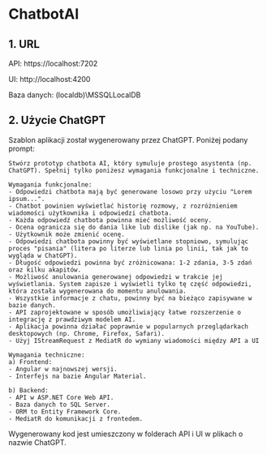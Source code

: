 # ChatbotAI

## 1. URL
API: https://localhost:7202

UI: http://localhost:4200

Baza danych: (localdb)\\MSSQLLocalDB

## 2. Użycie ChatGPT
Szablon aplikacji został wygenerowany przez ChatGPT. Poniżej podany prompt:

```
Stwórz prototyp chatbota AI, który symuluje prostego asystenta (np. ChatGPT). Spełnij tylko poniżesz wymagania funkcjonalne i techniczne.

Wymagania funkcjonalne:
- Odpowiedzi chatbota mają być generowane losowo przy użyciu "Lorem ipsum...".
- Chatbot powinien wyświetlać historię rozmowy, z rozróżnieniem wiadomości użytkownika i odpowiedzi chatbota.
- Każda odpowiedź chatbota powinna mieć możliwość oceny. 
- Ocena ogranicza się do dania like lub dislike (jak np. na YouTube). 
- Użytkownik może zmienić ocenę.
- Odpowiedzi chatbota powinny być wyświetlane stopniowo, symulując proces "pisania" (litera po literze lub linia po linii, tak jak to wygląda w ChatGPT). 
- Długość odpowiedzi powinna być zróżnicowana: 1-2 zdania, 3-5 zdań oraz kilku akapitów.
- Możliwość anulowania generowanej odpowiedzi w trakcie jej wyświetlania. System zapisze i wyświetli tylko tę część odpowiedzi, która została wygenerowana do momentu anulowania.
- Wszystkie informacje z chatu, powinny być na bieżąco zapisywane w bazie danych.
- API zaprojektowane w sposób umożliwiający łatwe rozszerzenie o integrację z prawdziwym modelem AI.
- Aplikacja powinna działać poprawnie w popularnych przeglądarkach desktopowych (np. Chrome, Firefox, Safari).
- Użyj IStreamRequest z MediatR do wymiany wiadomości między API a UI 

Wymagania techniczne:
a) Frontend: 
- Angular w najnowszej wersji. 
- Interfejs na bazie Angular Material.

b) Backend: 
- API w ASP.NET Core Web API.
- Baza danych to SQL Server.
- ORM to Entity Framework Core. 
- MediatR do komunikacji z frontedem. 
```

Wygenerowany kod jest umieszczony w folderach API i UI w plikach o nazwie ChatGPT.

